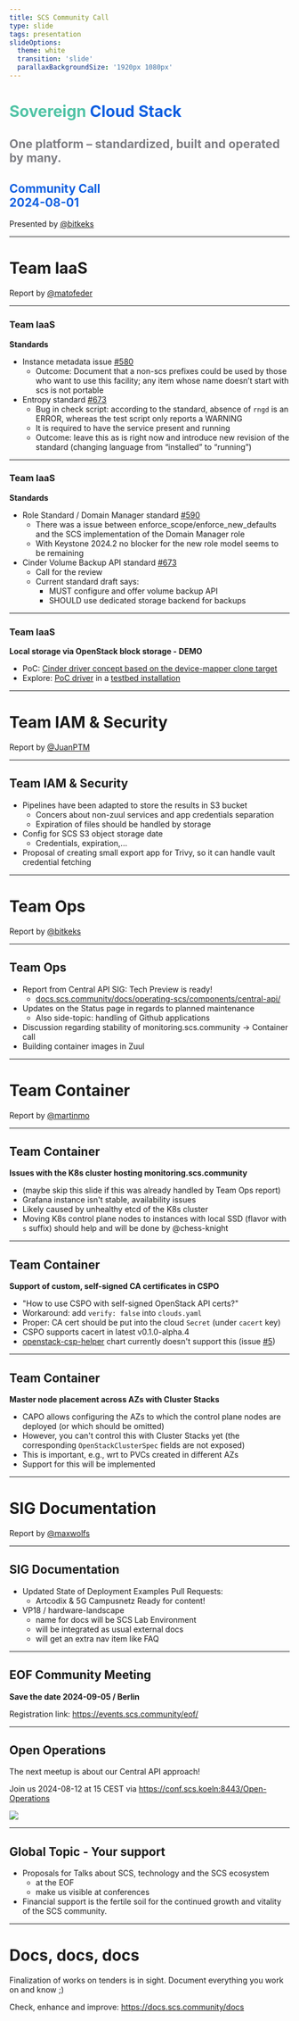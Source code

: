 ```yaml
---
title: SCS Community Call
type: slide
tags: presentation
slideOptions:
  theme: white
  transition: 'slide'
  parallaxBackgroundSize: '1920px 1080px'
---
```



<style>
    .slides h1 {
        font-size: 32px;
        font-family: lato;
        color: "#50c3a5";
    }
    .slides h2 {
        color: "#0f5fe1";
        font-size: 28px;
        font-family: lato;
    }
    .slides h3, .slides h4 {
        font-size: 20px;
        font-family: lato;
    }
    .slides li {
        font-size: 16px;
        font-family: lato;
    }
    .slides p {
        font-size: 16px;
        font-family: lato;
    }
    .slides ul {
        display: block!important;
    }
</style>

<!-- .slide: data-background="https://input.scs.community/uploads/861b508e-4071-483e-aeef-c280ecdfab3c.jpg" -->

<!-- Ease preperation with the template: https://github.com/SovereignCloudStack/minutes/tree/main/community-call/template.md -->

# <font color="#50c3a5" style="text-shadow: -1px 1px 0 #FFF, 1px 1px 0 #FFF, 1px -1px 0 #FFF, -1px -1px 0 #FFF;">Sovereign</font> <font color="#0f5fe1" style="text-shadow: -1px 1px 0 #FFF, 1px 1px 0 #FFF, 1px -1px 0 #FFF, -1px -1px 0 #FFF;">Cloud Stack</font>
## <font color="#7D7D82" style="text-shadow: -1px 1px 0 #FFF, 1px 1px 0 #FFF, 1px -1px 0 #FFF, -1px -1px 0 #FFF;">One platform – standardized, built and operated by many.</font>
## <font color="#0f5fe1" style="text-shadow: -1px 1px 0 #FFF, 1px 1px 0 #FFF, 1px -1px 0 #FFF, -1px -1px 0 #FFF;">Community Call</br> 2024-08-01</font>


Presented by <a href="https://github.com/bitkeks">@bitkeks</a>

---

# Team IaaS

Report by <a href="https://github.com/matofeder">@matofeder</a>

----

### Team IaaS

**Standards**
- Instance metadata issue [#580](https://github.com/SovereignCloudStack/standards/issues/580)
    - Outcome: Document that a non-scs prefixes could be used by those who want to use this facility; any item whose name doesn’t start with scs is not portable
- Entropy standard [#673](https://github.com/SovereignCloudStack/standards/issues/673)
    - Bug in check script: according to the standard, absence of `rngd` is an ERROR, whereas the test script only reports a WARNING
    - It is required to have the service present and running
    - Outcome: leave this as is right now and introduce new revision of the standard (changing language from “installed” to “running”)

----

### Team IaaS

**Standards**
- Role Standard / Domain Manager standard [#590](https://github.com/SovereignCloudStack/standards/pull/590)
    - There was a issue between enforce_scope/enforce_new_defaults and the SCS implementation of the Domain Manager role
    - With Keystone 2024.2 no blocker for the new role model seems to be remaining
- Cinder Volume Backup API standard [#673](https://github.com/SovereignCloudStack/standards/issues/673)
    - Call for the review
    - Current standard draft says:
        - MUST configure and offer volume backup API
        - SHOULD use dedicated storage backend for backups

----

### Team IaaS

**Local storage via OpenStack block storage - DEMO**
- PoC: [Cinder driver concept based on the device-mapper clone target](https://scs.community/2024/07/12/local-block-storage-via-dm-clone/)
- Explore: [PoC driver](https://github.com/janhorstmann/openstack-cinder/tree/feature/dev/dm-clone-driver) in a [testbed installation](https://github.com/osism/testbed/tree/preview/cinder_local_volumes)

---


# Team IAM & Security

Report by <a href="https://github.com/JuanPTM">@JuanPTM</a>

----

## Team IAM & Security


- Pipelines have been adapted to store the results in S3 bucket
    - Concers about non-zuul services and app credentials separation
    - Expiration of files should be handled by storage
- Config for SCS S3 object storage date
    - Credentials, expiration,...
- Proposal of creating small export app for Trivy, so it can handle vault credential fetching


---


# Team Ops

Report by <a href="https://github.com/bitkeks">@bitkeks</a>

----

## Team Ops

* Report from Central API SIG: Tech Preview is ready!
    * [docs.scs.community/docs/operating-scs/components/central-api/](https://docs.scs.community/docs/operating-scs/components/central-api/poc-setup)
* Updates on the Status page in regards to planned maintenance
    * Also side-topic: handling of Github applications
* Discussion regarding stability of monitoring.scs.community -> Container call
* Building container images in Zuul



---

# Team Container

Report by <a href="https://github.com/martinmo">@martinmo</a>


----

## Team Container 

**Issues with the K8s cluster hosting monitoring.scs.community**

- (maybe skip this slide if this was already handled by Team Ops report)
- Grafana instance isn't stable, availability issues
- Likely caused by unhealthy etcd of the K8s cluster
- Moving K8s control plane nodes to instances with local SSD (flavor with `s` suffix)
  should help and will be done by @chess-knight


----

## Team Container

**Support of custom, self-signed CA certificates in CSPO**

- "How to use CSPO with self-signed OpenStack API certs?"
- Workaround: add `verify: false` into `clouds.yaml`
- Proper: CA cert should be put into the cloud `Secret` (under `cacert` key)
- CSPO supports cacert in latest v0.1.0-alpha.4
- [openstack-csp-helper](https://github.com/SovereignCloudStack/openstack-csp-helper) chart currently doesn't support this (issue [#5](https://github.com/SovereignCloudStack/openstack-csp-helper/issues/5))

----

## Team Container

**Master node placement across AZs with Cluster Stacks**

- CAPO allows configuring the AZs to which the control plane nodes are deployed
  (or which should be omitted)
- However, you can't control this with Cluster Stacks yet (the corresponding
  `OpenStackClusterSpec` fields are not exposed)
- This is important, e.g., wrt to PVCs created in different AZs
- Support for this will be implemented


---

# SIG Documentation

Report by <a href="https://github.com/maxwolfs">@maxwolfs</a>

----

## SIG Documentation

* Updated State of Deployment Examples Pull Requests:
    * Artcodix & 5G Campusnetz Ready for content!
* VP18 / hardware-landscape
    * name for docs will be SCS Lab Environment
    * will be integrated as usual external docs
    * will get an extra nav item like FAQ


---

## EOF Community Meeting

**Save the date 2024-09-05 / Berlin**

Registration link:  https://events.scs.community/eof/ 

----

## Open Operations

The next meetup is about our Central API approach!

Join us 2024-08-12 at 15 CEST via https://conf.scs.koeln:8443/Open-Operations

![](https://input.scs.community/uploads/98e7993c-5a29-425c-a2c7-f7bee2a24c45.png)


----

## Global Topic - Your support  

* Proposals for Talks about SCS, technology and the SCS ecosystem 
    * at the EOF
    * make us visible at conferences
* Financial support is the fertile soil for the continued growth and vitality of the SCS community. 

----


# Docs, docs, docs

Finalization of works on tenders is in sight. 
Document everything you work on and know ;)

Check, enhance and improve:
https://docs.scs.community/docs

